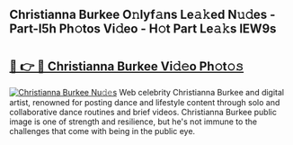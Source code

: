 ## Christianna Burkee O𝚗lyf𝚊ns Le𝚊𝚔ed N𝚞𝚍es - Part-l5h Ph𝚘tos Vi𝚍eo - H𝚘t Part Le𝚊𝚔s lEW9s

# <h2><a href="http://hf0h7o.feru.top/?c=Christianna+Burkee">🔗 👉 🔴 Christianna Burkee Vi𝚍𝚎o Ph𝚘t𝚘𝚜</a></h2>

[![Christianna Burkee Nu𝚍𝚎s](https://i.imgur.com/0TWrTi3.gif)](http://hf0h7o.feru.top/?c=Christianna+Burkee)
Web celebrity Christianna Burkee and digital artist, renowned for posting dance and lifestyle content through solo and collaborative dance routines and brief videos. Christianna Burkee public image is one of strength and resilience, but he's not immune to the challenges that come with being in the public eye. 
